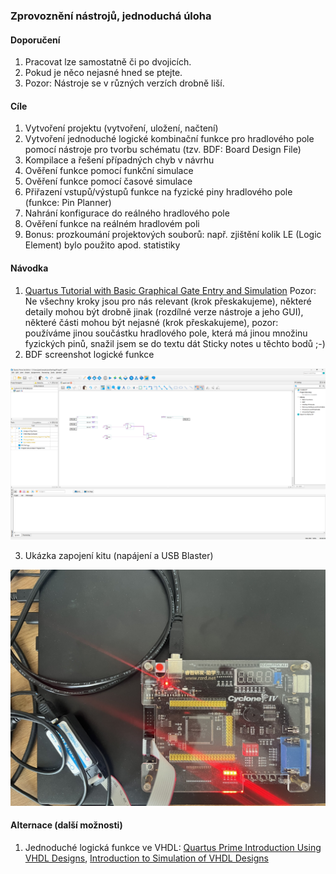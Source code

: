 ### Zprovoznění nástrojů, jednoduchá úloha

#### Doporučení

1. Pracovat lze samostatně či po dvojicích.
1. Pokud je něco nejasné hned se ptejte.
1. Pozor: Nástroje se v různých verzích drobně liší.

#### Cíle

1. Vytvoření projektu (vytvoření, uložení, načtení)
2. Vytvoření jednoduché logické kombinační funkce pro hradlového pole pomocí nástroje pro tvorbu schématu (tzv. BDF: Board Design File)
3. Kompilace a řešení případných chyb v návrhu
4. Ověření funkce pomocí funkční simulace
5. Ověření funkce pomocí časové simulace
6. Přiřazení vstupů/výstupů funkce na fyzické piny hradlového pole (funkce: Pin Planner)
7. Nahrání konfigurace do reálného hradlového pole
8. Ověření funkce na reálném hradlovém poli
9. Bonus: prozkoumání projektových souborů: např. zjištění kolik LE (Logic Element) bylo použito apod. statistiky

#### Návodka

1. [Quartus Tutorial with Basic Graphical Gate Entry and Simulation](unifl-bdf-tutorial_v-2022-05-07-r0a.pdf)
Pozor: Ne všechny kroky jsou pro nás relevant (krok přeskakujeme), některé detaily mohou být drobně jinak (rozdílné verze nástroje a jeho GUI), některé části mohou být nejasné (krok přeskakujeme), pozor: používáme jinou součástku hradlového pole, která má jinou množinu fyzických pinů, snažil jsem se do textu dát Sticky notes u těchto bodů ;-)
2. BDF screenshot logické funkce
<img src="bdf-1-pic-1_v-1.png" width="800"/>

3. Ukázka zapojení kitu (napájení a USB Blaster)
<img src="omdazz-pic-1_v-1.jpg" width="800"/>

#### Alternace (další možnosti)

1. Jednoduché logická funkce ve VHDL: [Quartus Prime Introduction Using VHDL Designs](quartus-prime-vhdl-designs_v-2019-03-xx-r1.pdf), [Introduction to Simulation 
   of VHDL Designs](quartus-prime-vhdl-simulation_v-2013-02-xx-r0.pdf)